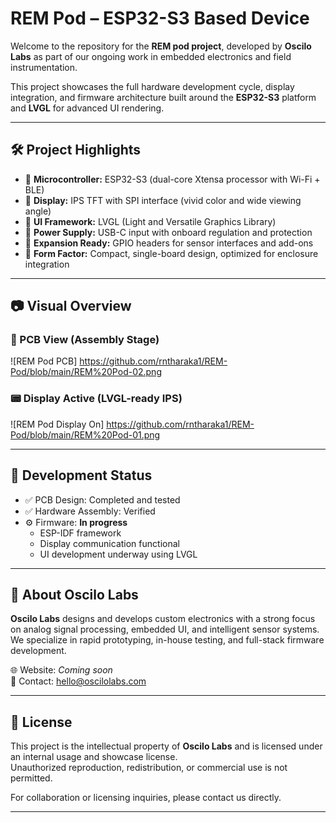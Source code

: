 # REM Pod – ESP32-S3 Based Device

Welcome to the repository for the **REM pod project**, developed by **Oscilo Labs** as part of our ongoing work in embedded electronics and field instrumentation.

This project showcases the full hardware development cycle, display integration, and firmware architecture built around the **ESP32-S3** platform and **LVGL** for advanced UI rendering.

---

## 🛠 Project Highlights

- 🔹 **Microcontroller:** ESP32-S3 (dual-core Xtensa processor with Wi-Fi + BLE)
- 🔹 **Display:** IPS TFT with SPI interface (vivid color and wide viewing angle)
- 🔹 **UI Framework:** LVGL (Light and Versatile Graphics Library)
- 🔹 **Power Supply:** USB-C input with onboard regulation and protection
- 🔹 **Expansion Ready:** GPIO headers for sensor interfaces and add-ons
- 🔹 **Form Factor:** Compact, single-board design, optimized for enclosure integration

---

## 📷 Visual Overview

### 🔌 PCB View (Assembly Stage)
![REM Pod PCB] https://github.com/rntharaka1/REM-Pod/blob/main/REM%20Pod-02.png

### 📟 Display Active (LVGL-ready IPS)
![REM Pod Display On] https://github.com/rntharaka1/REM-Pod/blob/main/REM%20Pod-01.png

---

## 🚧 Development Status

- ✅ PCB Design: Completed and tested
- ✅ Hardware Assembly: Verified
- ⚙️ Firmware: **In progress**
  - ESP-IDF framework
  - Display communication functional
  - UI development underway using LVGL

---

## 🧠 About Oscilo Labs

**Oscilo Labs** designs and develops custom electronics with a strong focus on analog signal processing, embedded UI, and intelligent sensor systems.  
We specialize in rapid prototyping, in-house testing, and full-stack firmware development.

🌐 Website: *Coming soon*  
📩 Contact: [hello@oscilolabs.com](mailto:hello@oscilolabs.com)

---

## 🔖 License

This project is the intellectual property of **Oscilo Labs** and is licensed under an internal usage and showcase license.  
Unauthorized reproduction, redistribution, or commercial use is not permitted.

For collaboration or licensing inquiries, please contact us directly.

---

